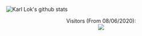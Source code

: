 


![Karl Lok's github stats](https://github-readme-stats.vercel.app/api?username=whitelok&show_icons=true&theme=radical)


<p align="center"> 
  Visitors (From 08/06/2020):<br>
  <img src="https://profile-counter.glitch.me/whitelok/count.svg" />
</p>
